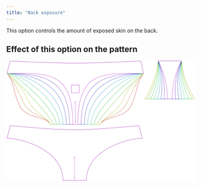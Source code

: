 ```yaml
---
title: "Back exposure"
---
```


This option controls the amount of exposed skin on the back.



## Effect of this option on the pattern
![This image shows the effect of this option by superimposing several variants that have a different value for this option](unice_backexposure_sample.svg "Effect of this option on the pattern")


